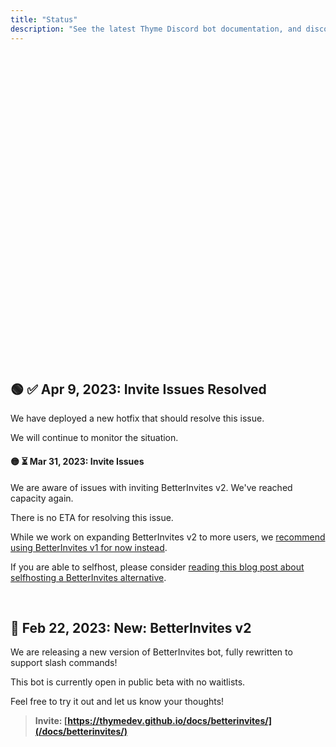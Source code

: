 ```yaml
---
title: "Status"
description: "See the latest Thyme Discord bot documentation, and discover/add new Thyme bots and services. Check Thyme bot status, uptime, and downtime notifications."
---
```


<div style="min-height:31rem">
<Status-BotCount />
</div>

## 🟢 ✅ Apr 9, 2023: **Invite Issues Resolved**

We have deployed a new hotfix that should resolve this issue.

We will continue to monitor the situation.

#### 🟡 ⏳ Mar 31, 2023: **Invite Issues**

We are aware of issues with inviting BetterInvites v2. We've reached capacity again.

There is no ETA for resolving this issue.

While we work on expanding BetterInvites v2 to more users, we [recommend using BetterInvites v1 for now instead](https://thymedev.github.io/invite/betterinvites/v1).

If you are able to selfhost, please consider [reading this blog post about selfhosting a BetterInvites alternative](https://coffeebank.github.io/blog/posts/betterinvites).

<br />

## 📣 Feb 22, 2023: **New: BetterInvites v2**

We are releasing a new version of BetterInvites bot, fully rewritten to support slash commands!

This bot is currently open in public beta with no waitlists.

Feel free to try it out and let us know your thoughts!

> **Invite: [https://thymedev.github.io/docs/betterinvites/](/docs/betterinvites/)**

<br />
